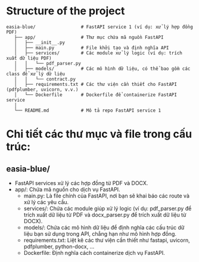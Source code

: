 # Structure of the project
```
easia-blue/                 # FastAPI service 1 (ví dụ: xử lý hợp đồng PDF)
   ├── app/                 # Thư mục chứa mã nguồn FastAPI
   │   ├── __init__.py
   │   ├── main.py          # File khởi tạo và định nghĩa API
   │   ├── services/        # Các module xử lý logic (ví dụ: trích xuất dữ liệu PDF)
   │   │   └── pdf_parser.py
   │   ├── models/          # Các mô hình dữ liệu, có thể bao gồm các class để xử lý dữ liệu
   │   │   └── contract.py
   │   ├── requirements.txt # Các thư viện cần thiết cho FastAPI (pdfplumber, uvicorn, v.v.)
   │   └── Dockerfile       # Dockerfile để containerize FastAPI service
   │
   └── README.md            # Mô tả repo FastAPI service 1
```
# Chi tiết các thư mục và file trong cấu trúc:
## easia-blue/
- FastAPI services xử lý các hợp đồng từ PDF và DOCX.
- app/: Chứa mã nguồn cho dịch vụ FastAPI.
  - main.py: Là file chính của FastAPI, nơi bạn sẽ khai báo các route và xử lý các yêu cầu.
  - services/: Chứa các module giúp xử lý logic (ví dụ: pdf_parser.py để trích xuất dữ liệu từ PDF và docx_parser.py để trích xuất dữ liệu từ DOCX).
  - models/: Chứa các mô hình dữ liệu để định nghĩa các cấu trúc dữ liệu bạn sử dụng trong API, chẳng hạn như mô hình hợp đồng.
  - requirements.txt: Liệt kê các thư viện cần thiết như fastapi, uvicorn, pdfplumber, python-docx, ...
  - Dockerfile: Định nghĩa cách containerize dịch vụ FastAPI.
